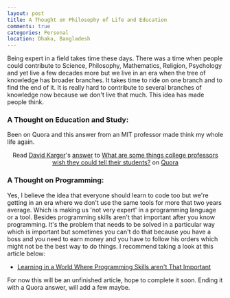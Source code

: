 ```yaml
---
layout: post
title: A Thought on Philosophy of Life and Education 
comments: true
categories: Personal
location: Dhaka, Bangladesh
---
```


Being expert in a field takes time these days. There was a time when people could contribute to Science, Philosophy, Mathematics, Religion, Psychology and yet live a few decades more but we live in an era when the tree of knowledge has broader branches. It takes time to ride on one branch and to find the end of it. It is really hard to contribute to several branches of knowledge now because we don't live that much. This idea has made people think.

### A Thought on Education and Study:
Been on Quora and this answer from an MIT professor made think my whole life again.

<center class="quora-answer">
<span class='quora-content-embed' data-name='What-are-some-things-college-professors-wish-they-could-tell-their-students/answer/David-Karger-1'>Read <a class='quora-content-link' data-width='560' data-height='260' href='https://www.quora.com/What-are-some-things-college-professors-wish-they-could-tell-their-students/answer/David-Karger-1' data-type='answer' data-id='90137342' data-key='de85b7fcc3fd878835d2c05f17242623' load-full-answer='False' data-embed='kexepkd'><a href='https://www.quora.com/David-Karger-1'>David Karger</a>&#039;s <a href='/What-are-some-things-college-professors-wish-they-could-tell-their-students#ans90137342'>answer</a> to <a href='/What-are-some-things-college-professors-wish-they-could-tell-their-students' ref='canonical'><span class="rendered_qtext">What are some things college professors wish they could tell their students?</span></a></a> on <a href='https://www.quora.com'>Quora</a><script type="text/javascript" src="https://www.quora.com/widgets/content"></script></span>
</center>

### A Thought on Programming:
Yes, I believe the idea that everyone should learn to code too but we're getting in an era where we don't use the same tools for more that two years average. Which is making us 'not very expert' in a programming language or a tool. Besides programming skills aren't that important after you know programming. It's the problem that needs to be solved in a particular way which is important but sometimes you can't do that because you have a boss and you need to earn money and you have to follow his orders which might not be the best way to do things. I recommend taking a look at this article below:

- <a href="https://daedtech.com/programming-skills-arent-important/" target="_blank">Learning in a World Where Programming Skills aren't That Important</a>

For now this will be an unfinished article, hope to complete it soon. Ending it with a Quora answer, will add a few maybe.